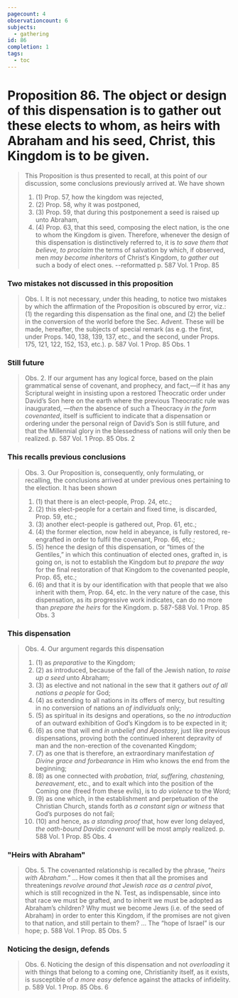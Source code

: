 ```yaml
---
pagecount: 4
observationcount: 6
subjects:
  - gathering
id: 86
completion: 1
tags:
  - toc
---
```

# Proposition 86. The object or design of this dispensation is to gather out these elects to whom, as heirs with Abraham and his seed, Christ, this Kingdom is to be given.

>This Proposition is thus presented to recall, at this point of our discussion, some conclusions previously arrived at. We have shown 
>1. (1) Prop. 57, how the kingdom was rejected, 
>2. (2) Prop. 58, why it was postponed, 
>3. (3) Prop. 59, that during this postponement a seed is raised up unto Abraham, 
>4. (4) Prop. 63, that this seed, composing the elect nation, is the one to whom the Kingdom is given. 
>Therefore, whenever the design of this dispensation is distinctively referred to, it is *to save them that believe, to proclaim* the terms of salvation by which, if observed, men *may become inheritors* of Christ’s Kingdom, *to gather out* such a body of elect ones.
>--reformatted
>p. 587 Vol. 1 Prop. 85
### Two mistakes not discussed in this proposition
>Obs. l. It is not necessary, under this heading, to notice two mistakes by which the affirmation of the Proposition is obscured by error, viz.: (1) the regarding this dispensation as the final one, and (2) the belief in the conversion of the world before the Sec. Advent. These will be made, hereafter, the subjects of special remark (as e.g. the first, under Props. 140, 138, 139, 137, etc., and the second, under Props. 175, 121, 122, 152, 153, etc.).
>p. 587 Vol. 1 Prop. 85 Obs. 1
### Still future
>Obs. 2. If our argument has any logical force, based on the plain grammatical sense of covenant, and prophecy, and fact,—if it has any Scriptural weight in insisting upon a restored Theocratic order under David’s Son here on the earth where the previous Theocratic rule was inaugurated, —*then* the absence of such a Theocracy *in the form covenanted*, itself is sufficient to indicate that a dispensation or ordering under the personal reign of David’s Son is still future, and that the Millennial glory in the blessedness of nations will only then be realized.
>p. 587 Vol. 1 Prop. 85 Obs. 2
### This recalls previous conclusions
>Obs. 3. Our Proposition is, consequently, only formulating, or recalling, the conclusions arrived at under previous ones pertaining to the election. It has been shown 
>1. (1) that there is an elect-people, Prop. 24, etc.; 
>2. (2) this elect-people for a certain and fixed time, is discarded, Prop. 59, etc.; 
>3. (3) another elect-people is gathered out, Prop. 61, etc.; 
>4. (4) the former election, now held in abeyance, is fully restored, re-engrafted in order to fulfil the covenant, Prop. 66, etc.; 
>5. (5) hence the design of this dispensation, or “times of the Gentiles,” in which this continuation of elected ones, grafted in, is going on, is not to establish the Kingdom but *to prepare the way* for the final restoration of that Kingdom to the covenanted people, Prop. 65, etc.; 
>6. (6) and that it is by our identification with that people that we also inherit with them, Prop. 64, etc. 
>In the very nature of the case, this dispensation, as its progressive work indicates, can do no more than *prepare the heirs* for the Kingdom.
>p. 587-588 Vol. 1 Prop. 85 Obs. 3
### This dispensation
>Obs. 4. Our argument regards this dispensation 
>1. (1) as *preparative* to the Kingdom; 
>2. (2) as introduced, because of the fall of the Jewish nation, *to raise up a seed* unto Abraham; 
>3. (3) as elective and not national in the sew that it gathers *out of all nations a people* for God; 
>4. (4) as extending to all nations in its offers of mercy, but resulting in no conversion of nations an *of individuals* only; 
>5. (5) as spiritual in its designs and operations, so the *no introduction* of an outward exhibition of God’s Kingdom is to be expected in it; 
>6. (6) as one that will end *in unbelief and Apostasy*, just like previous dispensations, proving both the continued inherent depravity of man and the non-erection of the covenanted Kingdom; 
>7. (7) as one that is therefore, an extraordinary manifestation *of Divine grace and forbearance* in Him who knows the end from the beginning; 
>8. (8) as one connected with *probation, trial, suffering, chastening, bereavement*, etc., and to exalt which into the position of the Coming one (freed from these evils), is to *do violence* to the Word; 
>9. (9) as one which, in the establishment and perpetuation of the Christian Church, stands forth as *a constant sign or witness* that God’s purposes do not fail; 
>10. (10) and hence, as *a standing proof* that, how ever long delayed, *the oath-bound Davidic covenant* will be most amply realized.
>p. 588 Vol. 1 Prop. 85 Obs. 4
### "Heirs with Abraham"
>Obs. 5. The covenanted relationship is recalled by the phrase, “*heirs with Abraham*.”
>...
>How comes it then that all the promises and threatenings *revolve around that Jewish race as a central pivot*, which is still recognized in the N. Test, as indispensable, since into that race we must be grafted, and to inherit we must be adopted as Abraham’s children? Why must we become Jews (i.e. of the seed of Abraham) in order to enter this Kingdom, if the promises are not given to that nation, and still pertain to them?
>...
>The “hope of Israel” is our hope;
>p. 588 Vol. 1 Prop. 85 Obs. 5
### Noticing the design, defends
>Obs. 6. Noticing the design of this dispensation and not *overloading* it with things that belong to a coming one, Christianity itself, as it exists, is susceptible of *a more easy* defence against the attacks of infidelity.
>p. 589 Vol. 1 Prop. 85 Obs. 6